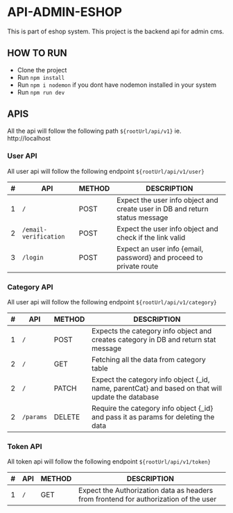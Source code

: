 # API-ADMIN-ESHOP

This is part of eshop system. This project is the backend api for admin cms.

## HOW TO RUN

- Clone the project
- Run `npm install`
- Run `npm i nodemon` if you dont have nodemon installed in your system
- Run `npm run dev`

## APIS

All the api will follow the following path `${rootUrl/api/v1}` ie. http://localhost

### User API

All user api will follow the following endpoint `${rootUrl/api/v1/user}`

| #   | API                   | METHOD | DESCRIPTION                                                                 |
| --- | --------------------- | ------ | --------------------------------------------------------------------------- |
| 1   | `/`                   | POST   | Expect the user info object and create user in DB and return status message |
| 2   | `/email-verification` | POST   | Expect the user info object and check if the link valid                     |
| 3   | `/login`              | POST   | Expect an user info {email, password} and proceed to private route          |

### Category API

All user api will follow the following endpoint `${rootUrl/api/v1/category}`

| #   | API       | METHOD | DESCRIPTION                                                                                        |
| --- | --------- | ------ | -------------------------------------------------------------------------------------------------- |
| 1   | `/`       | POST   | Expects the category info object and creates category in DB and return stat message                |
| 2   | `/`       | GET    | Fetching all the data from category table                                                          |
| 2   | `/`       | PATCH  | Expect the category info object {\_id, name, parentCat} and based on that will update the database |
| 2   | `/params` | DELETE | Require the category info object {\_id} and pass it as params for deleting the data                |

### Token API

All token api will follow the following endpoint `${rootUrl/api/v1/token}`

| #   | API | METHOD | DESCRIPTION                                                                          |
| --- | --- | ------ | ------------------------------------------------------------------------------------ |
| 1   | `/` | GET    | Expect the Authorization data as headers from frontend for authorization of the user |
